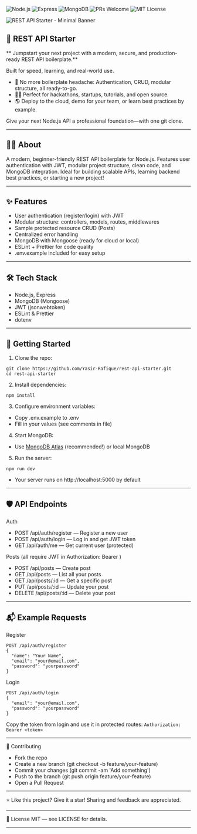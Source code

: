 ![Node.js](https://img.shields.io/badge/Node.js-18.x-brightgreen)
![Express](https://img.shields.io/badge/Express-5.1.0-blue)
![MongoDB](https://img.shields.io/badge/MongoDB-Atlas-green)
![PRs Welcome](https://img.shields.io/badge/PRs-welcome-brightgreen)
![MIT License](https://img.shields.io/badge/license-MIT-blue)

![REST API Starter - Minimal Banner](https://img.shields.io/badge/REST%20API%20Starter-%20Node.js%20%7C%20Express%20%7C%20MongoDB-blueviolet?style=for-the-badge&logo=node.js)

## 🚀 REST API Starter
** Jumpstart your next project with a modern, secure, and production-ready REST API boilerplate.**

Built for speed, learning, and real-world use.
- 🚀 No more boilerplate headache: Authentication, CRUD, modular structure, all ready-to-go.
- 🧑‍💻 Perfect for hackathons, startups, tutorials, and open source.
- 🌎 Deploy to the cloud, demo for your team, or learn best practices by example.

Give your next Node.js API a professional foundation—with one git clone.

---

## 🧑‍💻 About
A modern, beginner-friendly REST API boilerplate for Node.js.
Features user authentication with JWT, modular project structure, clean code, and MongoDB integration.
Ideal for building scalable APIs, learning backend best practices, or starting a new project!

---

## ✨ Features

- User authentication (register/login) with JWT
- Modular structure: controllers, models, routes, middlewares
- Sample protected resource CRUD (Posts)
- Centralized error handling
- MongoDB with Mongoose (ready for cloud or local)
- ESLint + Prettier for code quality
- .env.example included for easy setup

---

## 🛠️ Tech Stack

- Node.js, Express
- MongoDB (Mongoose)
- JWT (jsonwebtoken)
- ESLint & Prettier
- dotenv

---

## 🚀 Getting Started

1. Clone the repo:
```
git clone https://github.com/Yasir-Rafique/rest-api-starter.git
cd rest-api-starter
```

2. Install dependencies:
```
npm install
```

3. Configure environment variables:

- Copy .env.example to .env
- Fill in your values (see comments in file)

4. Start MongoDB:

- Use [MongoDB Atlas](https://www.mongodb.com/atlas) (recommended!) or local MongoDB

5. Run the server:
```
npm run dev
```

- Your server runs on http://localhost:5000 by default

---

## 🛡️ API Endpoints

Auth
- POST /api/auth/register — Register a new user
- POST /api/auth/login — Log in and get JWT token
- GET /api/auth/me — Get current user (protected)

Posts (all require JWT in Authorization: Bearer <token>)

- POST /api/posts — Create post
- GET /api/posts — List all your posts
- GET /api/posts/:id — Get a specific post
- PUT /api/posts/:id — Update your post
- DELETE /api/posts/:id — Delete your post

---

## 📬 Example Requests

Register
```
POST /api/auth/register
{
  "name": "Your Name",
  "email": "your@email.com",
  "password": "yourpassword"
}
```

Login
```
POST /api/auth/login
{
  "email": "your@email.com",
  "password": "yourpassword"
}
```

Copy the token from login and use it in protected routes:
`Authorization: Bearer <token>`

---

📝 Contributing

- Fork the repo
- Create a new branch (git checkout -b feature/your-feature)
- Commit your changes (git commit -am 'Add something')
- Push to the branch (git push origin feature/your-feature)
- Open a Pull Request

---

⭐ Like this project?
Give it a star!
Sharing and feedback are appreciated.

---

🪪 License
MIT — see LICENSE for details.

---



